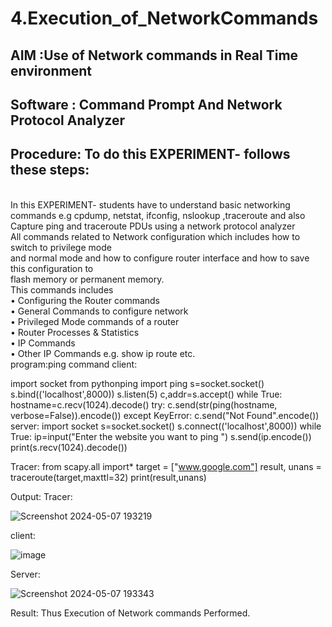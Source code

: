 # 4.Execution_of_NetworkCommands
## AIM :Use of Network commands in Real Time environment
## Software : Command Prompt And Network Protocol Analyzer
## Procedure: To do this EXPERIMENT- follows these steps:
<BR>
In this EXPERIMENT- students have to understand basic networking commands e.g cpdump, netstat, ifconfig, nslookup ,traceroute and also Capture ping and traceroute PDUs using a network protocol analyzer 
<BR>
All commands related to Network configuration which includes how to switch to privilege mode
<BR>
and normal mode and how to configure router interface and how to save this configuration to
<BR>
flash memory or permanent memory.
<BR>
This commands includes
<BR>
• Configuring the Router commands
<BR>
• General Commands to configure network
<BR>
• Privileged Mode commands of a router 
<BR>
• Router Processes & Statistics
<BR>
• IP Commands
<BR>
• Other IP Commands e.g. show ip route etc.
<BR>
program:ping command
client:

import socket 
from pythonping import ping 
s=socket.socket() 
s.bind(('localhost',8000)) 
s.listen(5) 
c,addr=s.accept() 
while True: 
    hostname=c.recv(1024).decode() 
    try: 
        c.send(str(ping(hostname, verbose=False)).encode()) 
    except KeyError: 
        c.send("Not Found".encode())      
server:
import socket 
s=socket.socket() 
s.connect(('localhost',8000)) 
while True: 
    ip=input("Enter the website you want to ping ") 
    s.send(ip.encode()) 
    print(s.recv(1024).decode()) 

Tracer:
from scapy.all import* 
target = ["www.google.com"] 
result, unans = traceroute(target,maxttl=32) 
print(result,unans) 


Output:
Tracer:

![Screenshot 2024-05-07 193219](https://github.com/vijayashreeb14/4.Execution_of_NetworkCommends/assets/161238151/e495f43d-bf7f-4d08-8536-179dbb5de9a3)

client:

![image](https://github.com/vijayashreeb14/4.Execution_of_NetworkCommends/assets/161238151/7952a040-9c65-45a9-94e0-b3a76ef5bf16)

Server:

![Screenshot 2024-05-07 193343](https://github.com/vijayashreeb14/4.Execution_of_NetworkCommends/assets/161238151/a4b3ff6a-6a9a-44a0-9940-7a2f0e310641)

Result:
Thus Execution of Network commands Performed.

